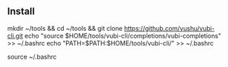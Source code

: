 ## Install

mkdir ~/tools && cd ~/tools && git clone https://github.com/vushu/vubi-cli.git
echo "source $HOME/tools/vubi-cli/completions/vubi-completions" >> ~/.bashrc
echo "PATH=$PATH:$HOME/tools/vubi-cli/" >> ~/.bashrc

source ~/.bashrc


